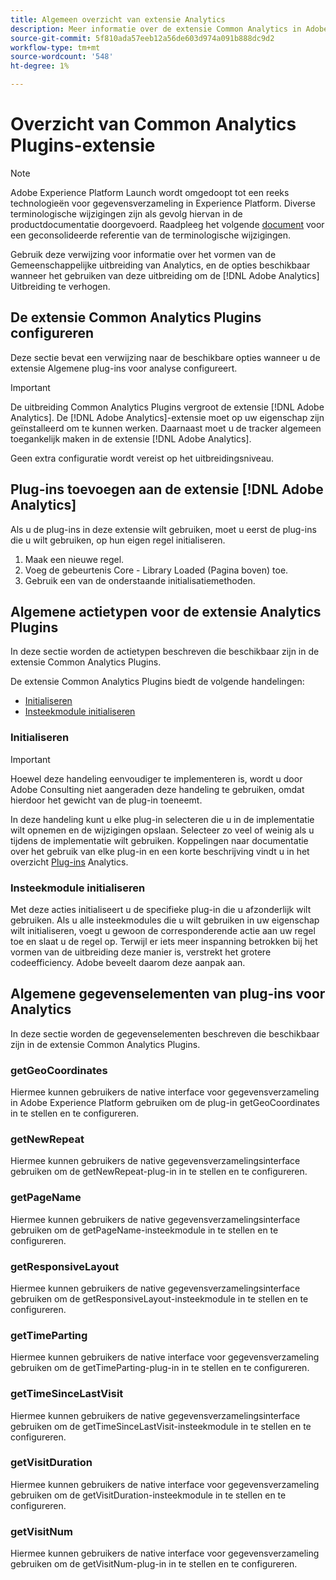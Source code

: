 ```yaml
---
title: Algemeen overzicht van extensie Analytics
description: Meer informatie over de extensie Common Analytics in Adobe Experience Platform.
source-git-commit: 5f810ada57eeb12a56de603d974a091b888dc9d2
workflow-type: tm+mt
source-wordcount: '548'
ht-degree: 1%

---
```


# Overzicht van Common Analytics Plugins-extensie

>[!NOTE]
>
>Adobe Experience Platform Launch wordt omgedoopt tot een reeks technologieën voor gegevensverzameling in Experience Platform. Diverse terminologische wijzigingen zijn als gevolg hiervan in de productdocumentatie doorgevoerd. Raadpleeg het volgende [document](../../../term-updates.md) voor een geconsolideerde referentie van de terminologische wijzigingen.

Gebruik deze verwijzing voor informatie over het vormen van de Gemeenschappelijke uitbreiding van Analytics, en de opties beschikbaar wanneer het gebruiken van deze uitbreiding om de [!DNL Adobe Analytics] Uitbreiding te verhogen.

## De extensie Common Analytics Plugins configureren

Deze sectie bevat een verwijzing naar de beschikbare opties wanneer u de extensie Algemene plug-ins voor analyse configureert.

>[!IMPORTANT]
>
>De uitbreiding Common Analytics Plugins vergroot de extensie [!DNL Adobe Analytics]. De [!DNL Adobe Analytics]-extensie moet op uw eigenschap zijn geïnstalleerd om te kunnen werken. Daarnaast moet u de tracker algemeen toegankelijk maken in de extensie [!DNL Adobe Analytics].

Geen extra configuratie wordt vereist op het uitbreidingsniveau.

## Plug-ins toevoegen aan de extensie [!DNL Adobe Analytics]

Als u de plug-ins in deze extensie wilt gebruiken, moet u eerst de plug-ins die u wilt gebruiken, op hun eigen regel initialiseren.

1. Maak een nieuwe regel.
1. Voeg de gebeurtenis Core - Library Loaded (Pagina boven) toe.
1. Gebruik een van de onderstaande initialisatiemethoden.

## Algemene actietypen voor de extensie Analytics Plugins

In deze sectie worden de actietypen beschreven die beschikbaar zijn in de extensie Common Analytics Plugins.

De extensie Common Analytics Plugins biedt de volgende handelingen:

* [Initialiseren](#initialize)
* [Insteekmodule initialiseren](#initialize-plugin)

### Initialiseren

>[!IMPORTANT]
>
>Hoewel deze handeling eenvoudiger te implementeren is, wordt u door Adobe Consulting niet aangeraden deze handeling te gebruiken, omdat hierdoor het gewicht van de plug-in toeneemt.

In deze handeling kunt u elke plug-in selecteren die u in de implementatie wilt opnemen en de wijzigingen opslaan. Selecteer zo veel of weinig als u tijdens de implementatie wilt gebruiken. Koppelingen naar documentatie over het gebruik van elke plug-in en een korte beschrijving vindt u in het overzicht [Plug-ins](https://experienceleague.adobe.com/docs/analytics/implementation/vars/plugins/impl-plugins.html) Analytics.

### Insteekmodule initialiseren

Met deze acties initialiseert u de specifieke plug-in die u afzonderlijk wilt gebruiken. Als u alle insteekmodules die u wilt gebruiken in uw eigenschap wilt initialiseren, voegt u gewoon de corresponderende actie aan uw regel toe en slaat u de regel op. Terwijl er iets meer inspanning betrokken bij het vormen van de uitbreiding deze manier is, verstrekt het grotere codeefficiency. Adobe beveelt daarom deze aanpak aan.

## Algemene gegevenselementen van plug-ins voor Analytics

In deze sectie worden de gegevenselementen beschreven die beschikbaar zijn in de extensie Common Analytics Plugins.

### getGeoCoordinates

Hiermee kunnen gebruikers de native interface voor gegevensverzameling in Adobe Experience Platform gebruiken om de plug-in getGeoCoordinates in te stellen en te configureren.

### getNewRepeat

Hiermee kunnen gebruikers de native gegevensverzamelingsinterface gebruiken om de getNewRepeat-plug-in in te stellen en te configureren.

### getPageName

Hiermee kunnen gebruikers de native gegevensverzamelingsinterface gebruiken om de getPageName-insteekmodule in te stellen en te configureren.

### getResponsiveLayout

Hiermee kunnen gebruikers de native gegevensverzamelingsinterface gebruiken om de getResponsiveLayout-insteekmodule in te stellen en te configureren.

### getTimeParting

Hiermee kunnen gebruikers de native interface voor gegevensverzameling gebruiken om de getTimeParting-plug-in in te stellen en te configureren.

### getTimeSinceLastVisit

Hiermee kunnen gebruikers de native gegevensverzamelingsinterface gebruiken om de getTimeSinceLastVisit-insteekmodule in te stellen en te configureren.

### getVisitDuration

Hiermee kunnen gebruikers de native interface voor gegevensverzameling gebruiken om de getVisitDuration-insteekmodule in te stellen en te configureren.

### getVisitNum

Hiermee kunnen gebruikers de native interface voor gegevensverzameling gebruiken om de getVisitNum-plug-in in te stellen en te configureren.

